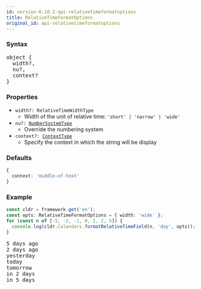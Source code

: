 ```yaml
---
id: version-0.10.2-api-relativetimeformatoptions
title: RelativeTimeFormatOptions
original_id: api-relativetimeformatoptions
---
```


### Syntax

<pre class="syntax">
object {
  width?,
  nu?,
  context?
}
</pre>

### Properties
  - <code class="def">width?: <span>RelativeTimeWidthType</span></code>
    - Width of the unit of relative time: `'short' | 'narrow' | 'wide'`
  - <code class="def">nu?: <span>[NumberSystemType](api-numbersystemtype.html)</span></code>
    - Override the numbering system
  - <code class="def">context?: <span>[ContextType](api-contexttype.html)</span></code>
    - Specify the context in which the string will be display

### Defaults

```typescript
{
  context: 'middle-of-text'
}
```

### Example

```typescript
const cldr = framework.get('en');
const opts: RelativeTimeFormatOptions = { width: 'wide' };
for (const n of [-5, -2, -1, 0, 1, 2, 5]) {
  console.log(cldr.Calendars.formatRelativeTimeField(n, 'day', opts));
}
```

<pre class="output">
5 days ago
2 days ago
yesterday
today
tomorrow
in 2 days
in 5 days
</pre>
